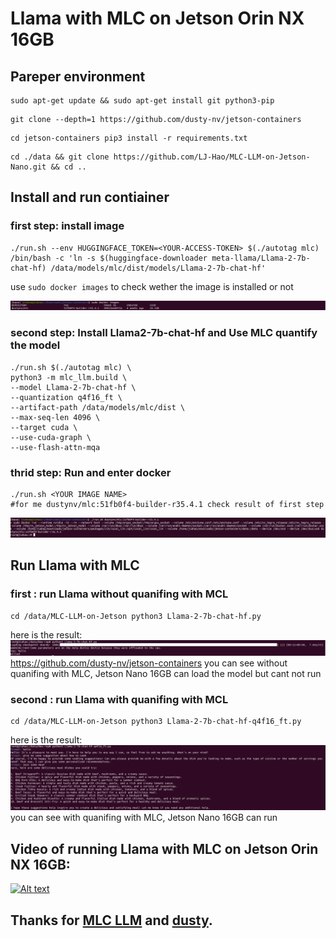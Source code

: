 # Llama with MLC on Jetson Orin NX 16GB

## Pareper environment
```shell
sudo apt-get update && sudo apt-get install git python3-pip
```
```shell
git clone --depth=1 https://github.com/dusty-nv/jetson-containers
```
```shell
cd jetson-containers pip3 install -r requirements.txt
```
```shell 
cd ./data && git clone https://github.com/LJ-Hao/MLC-LLM-on-Jetson-Nano.git && cd ..
```
## Install and run contiainer

### first step: install image
```shell
./run.sh --env HUGGINGFACE_TOKEN=<YOUR-ACCESS-TOKEN> $(./autotag mlc) /bin/bash -c 'ln -s $(huggingface-downloader meta-llama/Llama-2-7b-chat-hf) /data/models/mlc/dist/models/Llama-2-7b-chat-hf'
```
use ```sudo docker images``` to check wether the image is installed or not
    
![Result](./source/docker_image.png)
### second step: Install Llama2-7b-chat-hf and Use MLC quantify the model
```shell
./run.sh $(./autotag mlc) \
python3 -m mlc_llm.build \
--model Llama-2-7b-chat-hf \
--quantization q4f16_ft \
--artifact-path /data/models/mlc/dist \
--max-seq-len 4096 \
--target cuda \
--use-cuda-graph \
--use-flash-attn-mqa
```
### thrid step: Run and enter docker
```shell
./run.sh <YOUR IMAGE NAME> 
#for me dustynv/mlc:51fb0f4-builder-r35.4.1 check result of first step
```
![Result](./source/docker_run.png)

## Run Llama with MLC
### first : run Llama without quanifing with MCL 

```shell
cd /data/MLC-LLM-on-Jetson python3 Llama-2-7b-chat-hf.py 
```
here is the result:
![Result](./source/Llama-2-7b-chat-hf.png)https://github.com/dusty-nv/jetson-containers
you can see without quanifing with MLC, Jetson Nano 16GB can load the model but cant not run

### second : run Llama with quanifing with MCL
```shell
cd /data/MLC-LLM-on-Jetson python3 Llama-2-7b-chat-hf-q4f16_ft.py 
```
here is the result:
![Result](./source/Llama-2-7b-chat-hf-q4f16_ft.png)
you can see with quanifing with MLC, Jetson Nano 16GB can run
## Video of running Llama with MLC on Jetson Orin NX 16GB:

[![Alt text](https://img.youtube.com/vi/c2zbIwrOYyk/0.jpg)](https://www.youtube.com/watch?v=c2zbIwrOYyk)

## Thanks for [MLC LLM](https://github.com/mlc-ai/mlc-llm) and [dusty](https://github.com/dusty-nv/jetson-containers).

